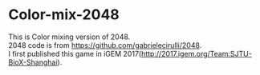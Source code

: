 # Color-mix-2048
This is Color mixing version of 2048.  
2048 code is from https://github.com/gabrielecirulli/2048.  
I first published this game in iGEM 2017(http://2017.igem.org/Team:SJTU-BioX-Shanghai).  
